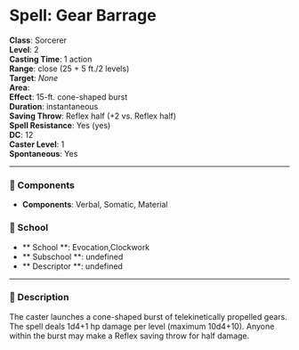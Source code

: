 
# Spell: Gear Barrage
**Class**: Sorcerer  
**Level**: 2  
**Casting Time**: 1 action  
**Range**: close (25 + 5 ft./2 levels)  
**Target**: _None_  
**Area**:   
**Effect**: 15-ft. cone-shaped burst  
**Duration**: instantaneous  
**Saving Throw**: Reflex half (+2 vs. Reflex half)  
**Spell Resistance**: Yes (yes)  
**DC**: 12  
**Caster Level**: 1  
**Spontaneous**: Yes

---

### 🔮 Components
- **Components**: Verbal, Somatic, Material

### 🏫 School
- ** School **: Evocation,Clockwork
- ** Subschool **: undefined
- ** Descriptor **: undefined
---

### 📜 Description
The caster launches a cone-shaped burst of telekinetically propelled gears. The spell deals 1d4+1 hp damage per level (maximum 10d4+10). Anyone within the burst may make a Reflex saving throw for half damage.
